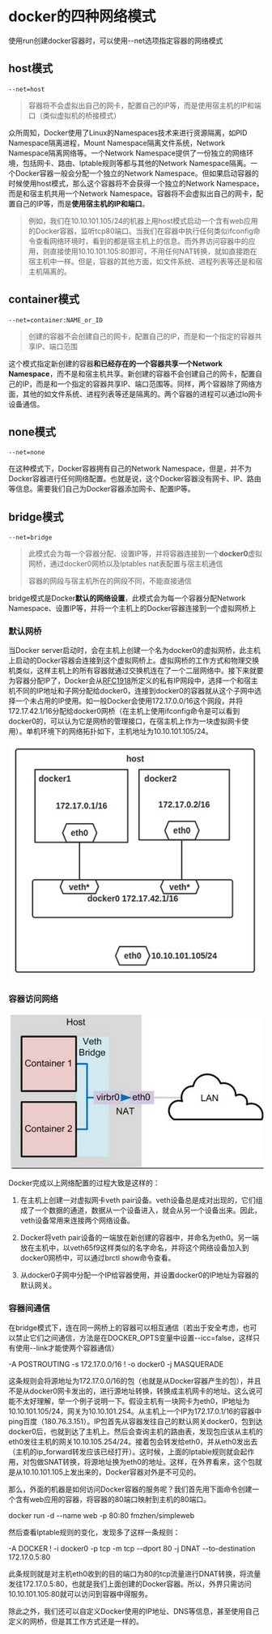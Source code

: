 # docker的四种网络模式

使用run创建docker容器时，可以使用--net选项指定容器的网络模式

## host模式

`--net=host`

> 容器将不会虚拟出自己的网卡，配置自己的IP等，而是使用宿主机的IP和端口（类似虚拟机的桥接模式）

众所周知，Docker使用了Linux的Namespaces技术来进行资源隔离，如PID  Namespace隔离进程，Mount Namespace隔离文件系统，Network Namespace隔离网络等。一个Network  Namespace提供了一份独立的网络环境，包括网卡、路由、Iptable规则等都与其他的Network  Namespace隔离。一个Docker容器一般会分配一个独立的Network  Namespace。但如果启动容器的时候使用host模式，那么这个容器将不会获得一个独立的Network  Namespace，而是和宿主机共用一个Network  Namespace。容器将不会虚拟出自己的网卡，配置自己的IP等，而是**使用宿主机的IP和端口**。 

> 例如，我们在10.10.101.105/24的机器上用host模式启动一个含有web应用的Docker容器，监听tcp80端口。当我们在容器中执行任何类似ifconfig命令查看网络环境时，看到的都是宿主机上的信息。而外界访问容器中的应用，则直接使用10.10.101.105:80即可，不用任何NAT转换，就如直接跑在宿主机中一样。但是，容器的其他方面，如文件系统、进程列表等还是和宿主机隔离的。 

## container模式

`--net=container:NAME_or_ID`

> 创建的容器不会创建自己的网卡，配置自己的IP，而是和一个指定的容器共享IP、端口范围

这个模式指定新创建的容器**和已经存在的一个容器共享一个Network Namespace**，而不是和宿主机共享。新创建的容器不会创建自己的网卡，配置自己的IP，而是和一个指定的容器共享IP、端口范围等。同样，两个容器除了网络方面，其他的如文件系统、进程列表等还是隔离的。两个容器的进程可以通过lo网卡设备通信。

## none模式

`--net=none`

在这种模式下，Docker容器拥有自己的Network Namespace，但是，并不为Docker容器进行任何网络配置。也就是说，这个Docker容器没有网卡、IP、路由等信息。需要我们自己为Docker容器添加网卡、配置IP等。

## bridge模式

`--net=bridge`

> 此模式会为每一个容器分配、设置IP等，并将容器连接到一个**docker0**虚拟网桥，通过docker0网桥以及Iptables nat表配置与宿主机通信
>
> 容器的网段与宿主机所在的网段不同，不能直接通信

bridge模式是Docker**默认的网络设置**，此模式会为每一个容器分配Network Namespace、设置IP等，并将一个主机上的Docker容器连接到一个虚拟网桥上

### 默认网桥

当Docker server启动时，会在主机上创建一个名为docker0的虚拟网桥，此主机上启动的Docker容器会连接到这个虚拟网桥上。虚拟网桥的工作方式和物理交换机类似，这样主机上的所有容器就通过交换机连在了一个二层网络中。接下来就要为容器分配IP了，Docker会从[RFC1918](http://tools.ietf.org/html/rfc1918)所定义的私有IP网段中，选择一个和宿主机不同的IP地址和子网分配给docker0，连接到docker0的容器就从这个子网中选择一个未占用的IP使用。如一般Docker会使用172.17.0.0/16这个网段，并将172.17.42.1/16分配给docker0网桥（在主机上使用ifconfig命令是可以看到docker0的，可以认为它是网桥的管理接口，在宿主机上作为一块虚拟网卡使用）。单机环境下的网络拓扑如下，主机地址为10.10.101.105/24。 

![1554784297245](assets\1554784297245.png)

### 容器访问网络

![1554784365146](assets\1554784365146.png)

Docker完成以上网络配置的过程大致是这样的： 

1. 在主机上创建一对虚拟网卡veth pair设备。veth设备总是成对出现的，它们组成了一个数据的通道，数据从一个设备进入，就会从另一个设备出来。因此，veth设备常用来连接两个网络设备。 

2. Docker将veth pair设备的一端放在新创建的容器中，并命名为eth0。另一端放在主机中，以veth65f9这样类似的名字命名，并将这个网络设备加入到docker0网桥中，可以通过brctl show命令查看。 

3. 从docker0子网中分配一个IP给容器使用，并设置docker0的IP地址为容器的默认网关。 

### 容器间通信

在bridge模式下，连在同一网桥上的容器可以相互通信（若出于安全考虑，也可以禁止它们之间通信，方法是在DOCKER_OPTS变量中设置--icc=false，这样只有使用--link才能使两个容器通信）

-A POSTROUTING -s 172.17.0.0/16 ! -o docker0 -j MASQUERADE 

  

这条规则会将源地址为172.17.0.0/16的包（也就是从Docker容器产生的包），并且不是从docker0网卡发出的，进行源地址转换，转换成主机网卡的地址。这么说可能不太好理解，举一个例子说明一下。假设主机有一块网卡为eth0，IP地址为10.10.101.105/24，网关为10.10.101.254。从主机上一个IP为172.17.0.1/16的容器中ping百度（180.76.3.151）。IP包首先从容器发往自己的默认网关docker0，包到达docker0后，也就到达了主机上。然后会查询主机的路由表，发现包应该从主机的eth0发往主机的网关10.10.105.254/24。接着包会转发给eth0，并从eth0发出去（主机的ip_forward转发应该已经打开）。这时候，上面的Iptable规则就会起作用，对包做SNAT转换，将源地址换为eth0的地址。这样，在外界看来，这个包就是从10.10.101.105上发出来的，Docker容器对外是不可见的。 

那么，外面的机器是如何访问Docker容器的服务呢？我们首先用下面命令创建一个含有web应用的容器，将容器的80端口映射到主机的80端口。 

  

docker run -d --name web -p 80:80 fmzhen/simpleweb 

  

然后查看Iptable规则的变化，发现多了这样一条规则： 

-A DOCKER ! -i docker0 -p tcp -m tcp --dport 80 -j DNAT --to-destination 172.17.0.5:80 

此条规则就是对主机eth0收到的目的端口为80的tcp流量进行DNAT转换，将流量发往172.17.0.5:80，也就是我们上面创建的Docker容器。所以，外界只需访问10.10.101.105:80就可以访问到容器中得服务。 

除此之外，我们还可以自定义Docker使用的IP地址、DNS等信息，甚至使用自己定义的网桥，但是其工作方式还是一样的。 